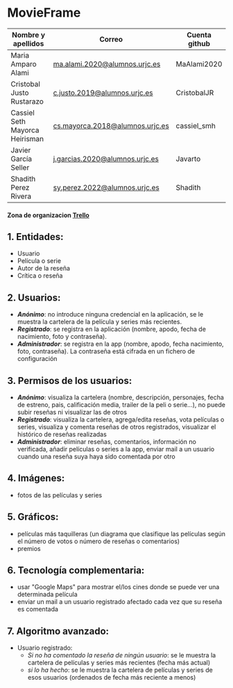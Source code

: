 # MovieFrame

| Nombre y apellidos | Correo | Cuenta github |
| --- | --- | --- |
| Maria Amparo Alami | ma.alami.2020@alumnos.urjc.es | MaAlami2020 |
| Cristobal Justo Rustarazo | c.justo.2019@alumnos.urjc.es | CristobalJR |
| Cassiel Seth Mayorca Heirisman | cs.mayorca.2018@alumnos.urjc.es | cassiel_smh |
| Javier García Seller | j.garcias.2020@alumnos.urjc.es | Javarto |
| Shadith Perez  Rivera | sy.perez.2022@alumnos.urjc.es | Shadith |

#### Zona de organizacion [Trello](https://trello.com/w/movieframe)

## **1. Entidades:**
  - Usuario
  - Película o serie
  - Autor de la reseña
  - Crítica o reseña

## **2. Usuarios:**
  * **_Anónimo_**: no introduce ninguna credencial en la aplicación, se le muestra la cartelera de la película y series más recientes.
  * **_Registrado_**: se registra en la aplicación (nombre, apodo, fecha de nacimiento, foto y contraseña).
  * **_Administrador_**: se registra en la app (nombre, apodo, fecha nacimiento, foto, contraseña). La contraseña está cifrada en un fichero de configuración 

## **3. Permisos de los usuarios:**
  * **_Anónimo_**: visualiza la cartelera (nombre, descripción, personajes, fecha de estreno, pais, calificación media, trailer de la peli o serie...), no puede subir reseñas ni visualizar las de otros
  * **_Registrado_**: visualiza la cartelera, agrega/edita reseñas, vota películas o series, visualiza y comenta reseñas de otros registrados, visualizar el histórico de reseñas realizadas
  * **_Administrador_**: eliminar reseñas, comentarios, información no verificada, añadir películas o series a la app, enviar mail a un usuario cuando una reseña suya haya sido comentada por otro

## **4. Imágenes:**
  * fotos de las películas y series

## **5. Gráficos:**
  * películas más taquilleras (un diagrama que clasifique las películas según el número de votos o número de reseñas o comentarios)
  * premios
## **6. Tecnología complementaria:**
  * usar "Google Maps" para mostrar el/los cines donde se puede ver una determinada película
  * enviar un mail a un usuario registrado afectado cada vez que su reseña es comentada

## **7. Algoritmo avanzado:**
  * Usuario registrado:
    * _Si no ha comentado la reseña de ningún usuario_: se le muestra la cartelera de películas y series más recientes (fecha más actual)
    * _si lo ha hecho_: se le muestra la cartelera de películas y series de esos usuarios (ordenados de fecha más reciente a menos)

